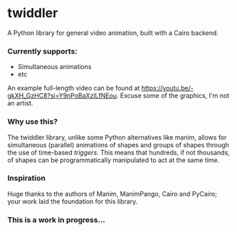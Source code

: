 # twiddler
A Python library for general video animation, built with a Cairo backend.

### Currently supports:
- Simultaneous animations
- etc

An example full-length video can be found at <a href="https://youtu.be/-gkXH_GzHC8?si=Y9nPoBaXzlLfNEou">https://youtu.be/-gkXH_GzHC8?si=Y9nPoBaXzlLfNEou</a>. Excuse some of the graphics, I'm not an artist.

### Why use this?

The twiddler library, unlike some Python alternatives like manim, allows for simultaneous (parallel) animations of shapes and groups of shapes through the use of time-based <i>triggers</i>. This means that hundreds, if not thousands, of shapes can be programmatically manipulated to act at the same time.

### Inspiration

Huge thanks to the authors of Manim, ManimPango, Cairo and PyCairo; your work laid the foundation for this library.

### This is a work in progress...
